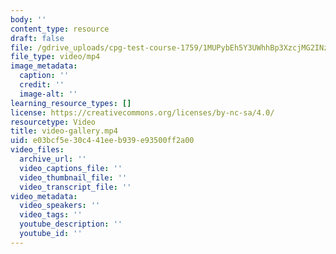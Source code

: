 ```yaml
---
body: ''
content_type: resource
draft: false
file: /gdrive_uploads/cpg-test-course-1759/1MUPybEh5Y3UWhhBp3XzcjMG2INzgReWI/video-gallery.mp4
file_type: video/mp4
image_metadata:
  caption: ''
  credit: ''
  image-alt: ''
learning_resource_types: []
license: https://creativecommons.org/licenses/by-nc-sa/4.0/
resourcetype: Video
title: video-gallery.mp4
uid: e03bcf5e-30c4-41ee-b939-e93500ff2a00
video_files:
  archive_url: ''
  video_captions_file: ''
  video_thumbnail_file: ''
  video_transcript_file: ''
video_metadata:
  video_speakers: ''
  video_tags: ''
  youtube_description: ''
  youtube_id: ''
---
```

